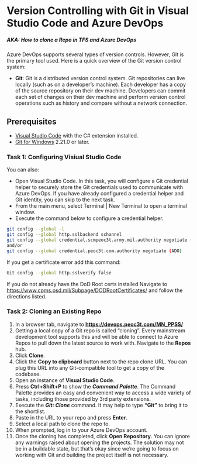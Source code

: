 # Version Controlling with Git in Visual Studio Code and Azure DevOps

##### AKA: How to clone a Repo in TFS and Azure DevOps

Azure DevOps supports several types of version controls. However, Git is the primary tool used. Here is a quick overview of the Git version control system:

- **Git**: Git is a distributed version control system. Git repositories can live locally (such as on a developer’s machine). Each developer has a copy of the source repository on their dev machine. Developers can commit each set of changes on their dev machine and perform version control operations such as history and compare without a network connection.

## Prerequisites

* [Visual Studio Code](https://code.visualstudio.com/) with the C# extension installed.
* [Git for Windows](https://gitforwindows.org/) 2.21.0 or later.

### Task 1: Configuring Visiual Studio Code

You can also:

- Open Visual Studio Code. In this task, you will configure a Git credential helper to securely store the Git credentials used to communicate with Azure DevOps. If you have already configured a credential helper and Git identity, you can skip to the next task.
- From the main menu, select Terminal | New Terminal to open a terminal window.
- Execute the command below to configure a credential helper.

```sh
git config --global -l
git config --global http.sslbackend schannel
git config --global credential.scmpeoc3t.army.mil.authority negotiate (TFS)
and/or
git config --global credential.peoc3t.com.authority negotiate (ADO)
```

If you get a certificate error add this command:

```sh
Git config --global http.sslverify false
```

If you do not already have the DoD Root certs installed Navigate to <https://www.cpms.osd.mil/Subpage/DODRootCertificates/> and follow the directions listed.

### Task 2: Cloning an Existing Repo

1. In a browser tab, navigate to **<https://devops.peoc3t.com/MN_PPSS/>**
2. Getting a local copy of a Git repo is called “cloning”. Every mainstream development tool supports this and will be able to connect to Azure Repos to pull down the latest source to work with. Navigate to the **Repos** hub.
3. Click **Clone**.
4. Click the **Copy to clipboard** button next to the repo clone URL. You can plug this URL into any Git-compatible tool to get a copy of the codebase.
5. Open an instance of **Visual Studio Code**.
6. Press **Ctrl+Shift+P** to show the ***Command Palette***. The Command Palette provides an easy and convenient way to access a wide variety of tasks, including those provided by 3rd party extensions.
7. Execute the ***Git: Clone*** command. It may help to type **“Git”** to bring it to the shortlist.
8. Paste in the URL to your repo and press **Enter**.
9. Select a local path to clone the repo to.
10. When prompted, log in to your Azure DevOps account.
11. Once the cloning has completed, click **Open Repository**. You can ignore any warnings raised about opening the projects. The solution may not be in a buildable state, but that’s okay since we’re going to focus on working with Git and building the project itself is not necessary.